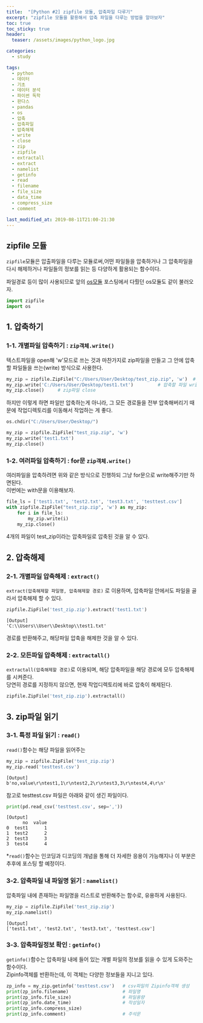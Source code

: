 ```yaml
---
title:  "[Python #2] zipfile 모듈, 압축파일 다루기"
excerpt: "zipfile 모듈을 활용해서 압축 파일을 다루는 방법을 알아보자"
toc: true
toc_sticky: true
header:
  teaser: /assets/images/python_logo.jpg

categories:
  - study

tags:
  - python
  - 데이터
  - 기초
  - 데이터 분석
  - 파이썬 독학
  - 판다스
  - pandas
  - os
  - 압축
  - 압축파일
  - 압축해제
  - write
  - close
  - zip
  - zipfile
  - extractall
  - extract
  - namelist
  - getinfo
  - read
  - filename
  - file_size
  - data_time
  - compress_size
  - comment

last_modified_at: 2019-08-11T21:00-21:30
---
```


## zipfile 모듈  

`zipfile`모듈은 압출파일을 다루는 모듈로써,어떤 파일들을 압축하거나 그 압축파일을 다시 해제하거나 파일들의 정보를 읽는 등 다양하게 활용되는 함수이다.  

파일경로 등이 많이 사용되므로 앞의 [os모듈](https://yganalyst.github.io/study/memo_1/) 포스팅에서 다뤘던 os모듈도 같이 불러오자.  

```python
import zipfile
import os
```

## 1. 압축하기  

### 1-1. 개별파일 압축하기 : `zip객체.write()`  

텍스트파일을 open해 'w'모드로 쓰는 것과 마찬가지로 zip파일을 만들고 그 안에 압축할 파일들을 쓰는(write) 방식으로 사용한다.  

```python
my_zip = zipfile.ZipFile("C:/Users/User/Desktop/test_zip.zip", 'w')  # zip파일 쓰기모드
my_zip.write('C:/Users/User/Desktop/test1.txt')         # 압축할 파일 write
my_zip.close()     # zip파일 close
```

하지만 이렇게 하면 파일만 압축하는게 아니라, 그 모든 경로들을 전부 압축해버리기 때문에 작업디렉토리를 이동해서 작업하는 게 좋다.  

```python
os.chdir("C:/Users/User/Desktop/")

my_zip = zipfile.ZipFile("test_zip.zip", 'w')
my_zip.write('test1.txt')
my_zip.close()
```

### 1-2. 여러파일 압축하기 : for문 `zip객체.write()`  

여러파일을 압축하려면 위와 같은 방식으로 진행하되 그냥 for문으로 write해주기만 하면된다.  
이번에는 with문을 이용해보자.  

```python
file_ls = ['test1.txt', 'test2.txt', 'test3.txt', 'testtest.csv']
with zipfile.ZipFile("test_zip.zip", 'w') as my_zip:
    for i in file_ls:
        my_zip.write(i)
    my_zip.close()
```

4개의 파일이 test_zip이라는 압축파일로 압축된 것을 알 수 있다.  

## 2. 압축해제  

### 2-1. 개별파일 압축해제 : `extract()`  

`extract(압축해제할 파일명, 압축해제할 경로)` 로 이용하며, 압축파일 안에서도 파일을 골라서 압축해제 할 수 있다.  

```python
zipfile.ZipFile('test_zip.zip').extract('test1.txt')
```
	[Output]
    'C:\\Users\\User\\Desktop\\test1.txt'

경로를 반환해주고, 해당파일 압축을 해제한 것을 알 수 있다.  


### 2-2. 모든파일 압축해제 : `extractall()`  

`extractall(압축해제할 경로)`로 이용되며, 해당 압축파일을 해당 경로에 모두 압축해제를 시켜준다.  
당연히 경로를 지정하지 않으면, 현재 작업디렉토리에 바로 압축이 해제된다.  

```python
zipfile.ZipFile('test_zip.zip').extractall()
```


## 3. zip파일 읽기  

### 3-1. 특정 파일 읽기 :  `read()`  

`read()`함수는 해당 파일을 읽어주는

```python
my_zip = zipfile.ZipFile('test_zip.zip')
my_zip.read('testtest.csv')
```
	[Output]
    b'no,value\r\ntest1,1\r\ntest2,2\r\ntest3,3\r\ntest4,4\r\n'

참고로 testtest.csv 파일은 아래와 같이 생긴 파일이다.  

```python
print(pd.read_csv('testtest.csv', sep=','))
```
	[Output]
          no  value
    0  test1      1
    1  test2      2
    2  test3      3
    3  test4      4

*`read()`함수는 인코딩과 디코딩의 개념을 통해 더 자세한 응용이 가능해지나 이 부분은 추후에 포스팅 할 예정이다.  


### 3-2. 압축파일 내 파일명 읽기 : `namelist()` 

압축파일 내에 존재하는 파일명을 리스트로 반환해주는 함수로, 유용하게 사용된다.  

```python
my_zip = zipfile.ZipFile('test_zip.zip')
my_zip.namelist()
```
	[Output]
    ['test1.txt', 'test2.txt', 'test3.txt', 'testtest.csv']
    
### 3-3. 압축파일정보 확인 : `getinfo()`  

`getinfo()`함수는 압축파일 내에 들어 있는 개별 파일의 정보를 읽을 수 있게 도와주는 함수이다.  
Zipinfo객체를 반환하는데, 이 객체는 다양한 정보들을 지니고 있다.  

```python
zp_info = my_zip.getinfo('testtest.csv')   # csv파일의 Zipinfo객체 생성
print(zp_info.filename)                    # 파일명
print(zp_info.file_size)                   # 파일용량
print(zp_info.date_time)                   # 작성일자
print(zp_info.compress_size)               
print(zp_info.comment)                     # 주석문
```
